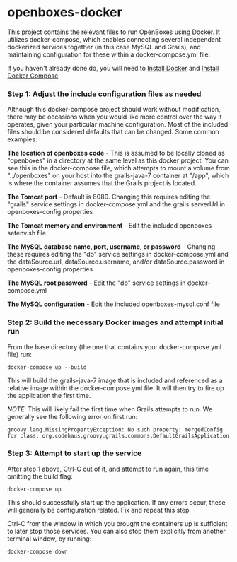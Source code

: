 # openboxes-docker

This project contains the relevant files to run OpenBoxes using Docker.  It utilizes docker-compose, which enables connecting several independent
dockerized services together (in this case MySQL and Grails), and maintaining configuration for these within a docker-compose.yml file.

If you haven't already done do, you will need to [Install Docker](https://docs.docker.com/) and [Install Docker Compose](https://docs.docker.com/compose/)

### Step 1:  Adjust the include configuration files as needed

Although this docker-compose project should work without modification, there may be occasions when you would like more control over the
way it operates, given your particular machine configuration.  Most of the included files should be considered defaults that can be changed.  Some common examples:

**The location of openboxes code** - This is assumed to be locally cloned as "openboxes" in a directory at the same level as this docker project.
You can see this in the docker-compose file, which attempts to mount a volume from "../openboxes" on your host into the grails-java-7 container at "/app", which is
where the container assumes that the Grails project is located.

**The Tomcat port** - Default is 8080.  Changing this requires editing the "grails" service settings in docker-compose.yml 
and the grails.serverUrl in openboxes-config.properties

**The Tomcat memory and environment** - Edit the included openboxes-setenv.sh file

**The MySQL database name, port, username, or password** - Changing these requires editing the "db" service settings in docker-compose.yml 
and the dataSource.url, dataSource.username, and/or dataSource.password in openboxes-config.properties

**The MySQL root password** - Edit the "db" service settings in docker-compose.yml 

**The MySQL configuration** - Edit the included openboxes-mysql.conf file

### Step 2:  Build the necessary Docker images and attempt initial run

From the base directory (the one that contains your docker-compose.yml file) run:

`docker-compose up --build`

This will build the grails-java-7 image that is included and referenced as a relative image within the docker-compose.yml file.  It will then try to
fire up the application the first time.

*NOTE*: This will likely fail the first time when Grails attempts to run.  We generally see the following error on first run:

```
groovy.lang.MissingPropertyException: No such property: mergedConfig for class: org.codehaus.groovy.grails.commons.DefaultGrailsApplication
```

### Step 3:  Attempt to start up the service

After step 1 above, Ctrl-C out of it, and attempt to run again, this time omitting the build flag:

`docker-compose up`

This should successfully start up the application.  If any errors occur, these will generally be configuration related.  Fix and repeat this step

Ctrl-C from the window in which you brought the containers up is sufficient to later stop those services.  You can also stop them explicitly from another
terminal window, by running:

`docker-compose down`
